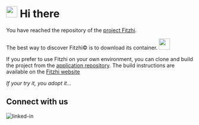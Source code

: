 # <img src="https://fitzhi.com/assets/img/zhi.png" style="width: 30px; height: 30px;" /> Hi there
You have reached the repository of the <a href="https://www.fitzhi.com">project Fitzhi</a>.

The best way to discover Fitzhì&copy; is to download its container.
[<img src="https://github.githubassets.com/images/icons/emoji/unicode/1f433.png" style="width: 30px; height: 30px;" />](https://hub.docker.com/repository/docker/fitzhi/application)

If you prefer to use Fitzhi on your own environment, you can clone and build the project from the [application repository](https://www.github.com/fitzhi/application). 
The build instructions are available on the [Fitzhi website](https://fitzhi.com/en/installation.html)


<em>If your try it, you adopt it...</em>

## Connect with us
[<img align="left" alt="linked-in" src="https://img.shields.io/badge/linkedin-%230077B5.svg?&style=for-the-badge&logo=linkedin&logoColor=white" />](https://www.linkedin.com/company/fitzhi/about/?viewAsMember=true)
<br>
<br>
<br>
<br>




<!--
**fitzhi/fitzhi** is a ✨ _special_ ✨ repository because its `README.md` (this file) appears on your GitHub profile.

Here are some ideas to get you started:

- 🔭 I’m currently working on ...
- 🌱 I’m currently learning ...
- 👯 I’m looking to collaborate on ...
- 🤔 I’m looking for help with ...
- 💬 Ask me about ...
- 📫 How to reach me: ...
- 😄 Pronouns: ...
- ⚡ Fun fact: ...
-->
